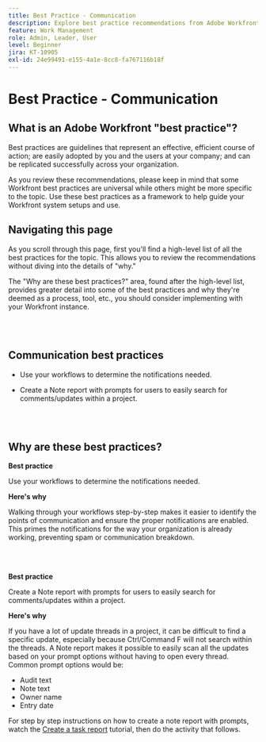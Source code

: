 ```yaml
---
title: Best Practice - Communication
description: Explore best practice recommendations from Adobe Workfront experts about setting up and managing communication notifications in Workfront.
feature: Work Management
role: Admin, Leader, User
level: Beginner
jira: KT-10905
exl-id: 24e99491-e155-4a1e-8cc8-fa767116b18f
---
```

# Best Practice - Communication

## What is an Adobe Workfront "best practice"? 

Best practices are guidelines that represent an effective, efficient course of action; are easily adopted by you and the users at your company; and can be replicated successfully across your organization. 

As you review these recommendations, please keep in mind that some Workfront best practices are universal while others might be more specific to the topic. Use these best practices as a framework to help guide your Workfront system setups and use.

## Navigating this page 

As you scroll through this page, first you'll find a high-level list of all the best practices for the topic. This allows you to review the recommendations without diving into the details of "why." 

The "Why are these best practices?" area, found after the high-level list, provides greater detail into some of the best practices and why they're deemed as a process, tool, etc., you should consider implementing with your Workfront instance. 

</br>
</br>

## Communication best practices 

* Use your workflows to determine the notifications needed. 

* Create a Note report with prompts for users to easily search for comments/updates within a project. 

</br>
</br>

## Why are these best practices? 

**Best practice**

Use your workflows to determine the notifications needed. 

**Here's why**

Walking through your workflows step-by-step makes it easier to identify the points of communication and ensure the proper notifications are enabled. This primes the notifications for the way your organization is already working, preventing spam or communication breakdown.  

</br>
</br>


**Best practice**

Create a Note report with prompts for users to easily search for comments/updates within a project. 



**Here's why**

If you have a lot of update threads in a project, it can be difficult to find a specific update, especially because Ctrl/Command F will not search within the threads. A Note report makes it possible to easily scan all the updates based on your prompt options without having to open every thread. Common prompt options would be:

* Audit text
* Note text
* Owner name
* Entry date

For step by step instructions on how to create a note report with prompts, watch the [Create a task report](https://experienceleague.adobe.com/docs/workfront-learn/tutorials-workfront/reporting/basic-reporting/create-a-task-report.html) tutorial, then do the activity that follows.
